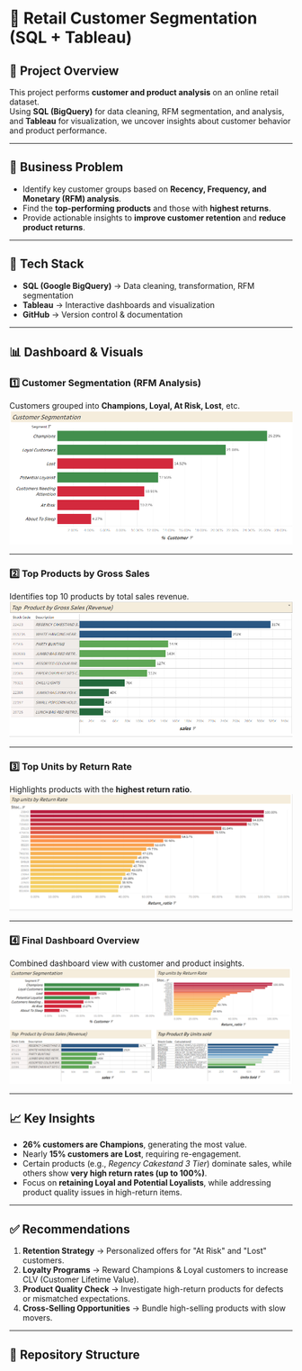 # 🛒 Retail Customer Segmentation (SQL + Tableau)

## 📌 Project Overview
This project performs **customer and product analysis** on an online retail dataset.  
Using **SQL (BigQuery)** for data cleaning, RFM segmentation, and analysis, and **Tableau** for visualization, we uncover insights about customer behavior and product performance.  

---

## 🚀 Business Problem
- Identify key customer groups based on **Recency, Frequency, and Monetary (RFM) analysis**.  
- Find the **top-performing products** and those with **highest returns**.  
- Provide actionable insights to **improve customer retention** and **reduce product returns**.  

---

## 🔧 Tech Stack
- **SQL (Google BigQuery)** → Data cleaning, transformation, RFM segmentation  
- **Tableau** → Interactive dashboards and visualization  
- **GitHub** → Version control & documentation  

---

## 📊 Dashboard & Visuals

### 1️⃣ Customer Segmentation (RFM Analysis)
Customers grouped into **Champions, Loyal, At Risk, Lost**, etc.  
![Customer Segmentation](customer%20segmentation.PNG)

---

### 2️⃣ Top Products by Gross Sales
Identifies top 10 products by total sales revenue.  
![Top Products by Gross Sales](top%20product%20gross%20sales.PNG)

---

### 3️⃣ Top Units by Return Rate
Highlights products with the **highest return ratio**.  
![Top Units by Return Rate](units%20by%20return%20rate.PNG)

---

### 4️⃣ Final Dashboard Overview
Combined dashboard view with customer and product insights.  
![Final Dashboard](final_dash%20board.PNG)

---

## 📈 Key Insights
- **26% customers are Champions**, generating the most value.  
- Nearly **15% customers are Lost**, requiring re-engagement.  
- Certain products (e.g., *Regency Cakestand 3 Tier*) dominate sales, while others show **very high return rates (up to 100%)**.  
- Focus on **retaining Loyal and Potential Loyalists**, while addressing product quality issues in high-return items.  

---

## ✅ Recommendations
1. **Retention Strategy** → Personalized offers for "At Risk" and "Lost" customers.  
2. **Loyalty Programs** → Reward Champions & Loyal customers to increase CLV (Customer Lifetime Value).  
3. **Product Quality Check** → Investigate high-return products for defects or mismatched expectations.  
4. **Cross-Selling Opportunities** → Bundle high-selling products with slow movers.  

---

## 📂 Repository Structure
